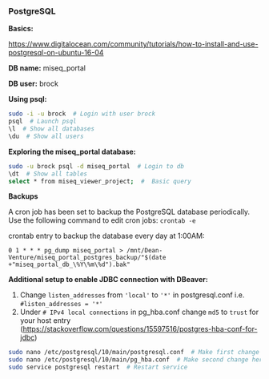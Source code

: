 
### PostgreSQL
**Basics:**

https://www.digitalocean.com/community/tutorials/how-to-install-and-use-postgresql-on-ubuntu-16-04

**DB name:** miseq_portal

**DB user:** brock

**Using psql:**
```bash
sudo -i -u brock  # Login with user brock
psql  # Launch psql
\l  # Show all databases
\du  # Show all users
```

**Exploring the miseq_portal database:**
```bash
sudo -u brock psql -d miseq_portal  # Login to db
\dt  # Show all tables
select * from miseq_viewer_project;  #  Basic query
```

**Backups**

A cron job has been set to backup the PostgreSQL database periodically.
Use the following command to edit cron jobs:
```crontab -e```

crontab entry to backup the database every day at 1:00AM:
```
0 1 * * * pg_dump miseq_portal > /mnt/Dean-Venture/miseq_portal_postgres_backup/"$(date +"miseq_portal_db_\%Y\%m\%d").bak"
```

**Additional setup to enable JDBC connection with DBeaver:**

1. Change `listen_addresses` from `'local'` to `'*'` in postgresql.conf i.e. `#listen_addresses = '*'  `
2. Under `# IPv4 local connections` in pg_hba.conf change `md5` to `trust` for your host entry (https://stackoverflow.com/questions/15597516/postgres-hba-conf-for-jdbc)
```bash
sudo nano /etc/postgresql/10/main/postgresql.conf  # Make first change here
sudo nano /etc/postgresql/10/main/pg_hba.conf  # Make second change here
sudo service postgresql restart  # Restart service
```
